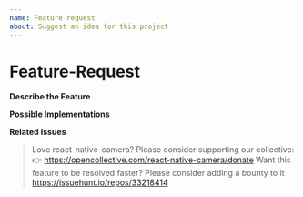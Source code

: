 ```yaml
---
name: Feature request
about: Suggest an idea for this project
---
```


# Feature-Request

**Describe the Feature**

<!--describe the requested Feature-->

**Possible Implementations**

<!--describe how to implement the feature-->

**Related Issues**

<!--link related issues here-->

> Love react-native-camera? Please consider supporting our collective: 👉 https://opencollective.com/react-native-camera/donate
> Want this feature to be resolved faster? Please consider adding a bounty to it https://issuehunt.io/repos/33218414
